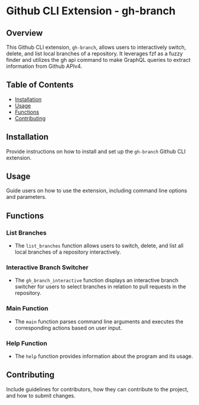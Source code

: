 # Github CLI Extension - gh-branch

## Overview
This Github CLI extension, `gh-branch`, allows users to interactively switch, delete, and list local branches of a repository. It leverages fzf as a fuzzy finder and utilizes the gh api command to make GraphQL queries to extract information from Github APIv4.

## Table of Contents
- [Installation](#installation)
- [Usage](#usage)
- [Functions](#functions)
- [Contributing](#contributing)

## Installation
Provide instructions on how to install and set up the `gh-branch` Github CLI extension.

## Usage
Guide users on how to use the extension, including command line options and parameters.

## Functions
### List Branches

- The `list_branches` function allows users to switch, delete, and list all local branches of a repository interactively.

### Interactive Branch Switcher

- The `gh_branch_interactive` function displays an interactive branch switcher for users to select branches in relation to pull requests in the repository.

### Main Function

- The `main` function parses command line arguments and executes the corresponding actions based on user input.

### Help Function

- The `help` function provides information about the program and its usage.

## Contributing
Include guidelines for contributors, how they can contribute to the project, and how to submit changes.